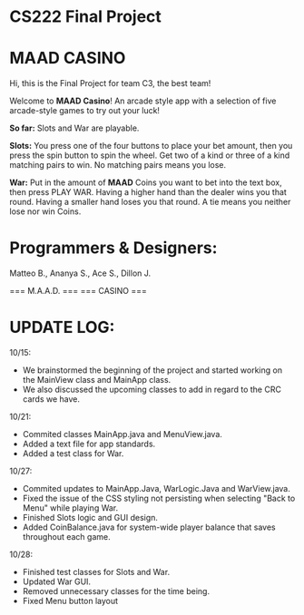 # CS222 Final Project
# MAAD CASINO

Hi, this is the Final Project for team C3, the best team!

Welcome to **MAAD Casino**! An arcade style app with a selection
of five arcade-style games to try out your luck!

**So far:** Slots and War are playable.

**Slots:**
You press one of the four buttons to place your bet amount, then you press the spin button to spin the wheel.
Get two of a kind or three of a kind matching pairs to win. No matching pairs means you lose.

**War:**
Put in the amount of **MAAD** Coins you want to bet into the text box, then press PLAY WAR. Having a higher hand
than the dealer wins you that round. Having a smaller hand loses you that round. A tie means you neither
lose nor win Coins.

# Programmers & Designers:
Matteo B., Ananya S., Ace S., Dillon J.

=== M.A.A.D. ===
=== CASINO ===

# UPDATE LOG:

10/15: 
* We brainstormed the beginning of the project and started working on the MainView class and MainApp class. 
* We also discussed the upcoming classes to add in regard to the CRC cards we have.

10/21: 
* Commited classes MainApp.java and MenuView.java. 
* Added a text file for app standards. 
* Added a test class for War.

10/27: 
* Commited updates to MainApp.Java, WarLogic.Java and WarView.java. 
* Fixed the issue of the CSS styling not persisting when selecting "Back to Menu" while playing War.
* Finished Slots logic and GUI design.
* Added CoinBalance.java for system-wide player balance that saves throughout each game.

10/28:
* Finished test classes for Slots and War.
* Updated War GUI.
* Removed unnecessary classes for the time being.
* Fixed Menu button layout
